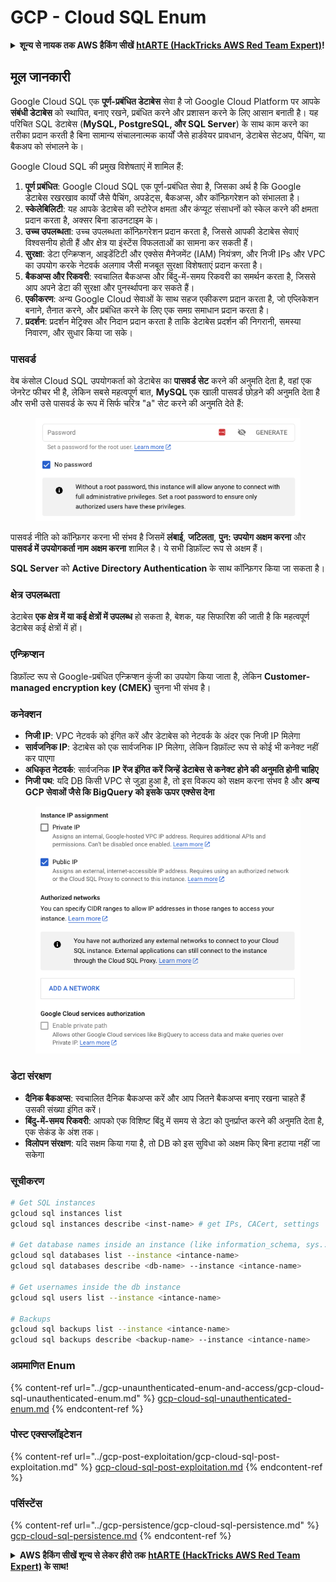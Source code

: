 # GCP - Cloud SQL Enum

<details>

<summary><strong>शून्य से नायक तक AWS हैकिंग सीखें</strong> <a href="https://training.hacktricks.xyz/courses/arte"><strong>htARTE (HackTricks AWS Red Team Expert)</strong></a><strong>!</strong></summary>

HackTricks का समर्थन करने के अन्य तरीके:

* यदि आप चाहते हैं कि आपकी **कंपनी का विज्ञापन HackTricks में दिखाई दे** या **HackTricks को PDF में डाउनलोड करें** तो [**सब्सक्रिप्शन प्लान्स**](https://github.com/sponsors/carlospolop) देखें!
* [**आधिकारिक PEASS & HackTricks स्वैग प्राप्त करें**](https://peass.creator-spring.com)
* [**The PEASS Family**](https://opensea.io/collection/the-peass-family) की खोज करें, हमारे विशेष [**NFTs**](https://opensea.io/collection/the-peass-family) का संग्रह
* 💬 [**Discord समूह**](https://discord.gg/hRep4RUj7f) में **शामिल हों** या [**telegram समूह**](https://t.me/peass) या **Twitter** पर मुझे 🐦 [**@carlospolopm**](https://twitter.com/carlospolopm) **का अनुसरण करें**.
* **HackTricks में PRs सबमिट करके अपनी हैकिंग ट्रिक्स साझा करें** [**HackTricks**](https://github.com/carlospolop/hacktricks) और [**HackTricks Cloud**](https://github.com/carlospolop/hacktricks-cloud)
*
*
* &#x20;github repos.

</details>

## मूल जानकारी

Google Cloud SQL एक **पूर्ण-प्रबंधित डेटाबेस** सेवा है जो Google Cloud Platform पर आपके **संबंधी डेटाबेस** को स्थापित, बनाए रखने, प्रबंधित करने और प्रशासन करने के लिए आसान बनाती है। यह परिचित SQL डेटाबेस (**MySQL, PostgreSQL, और SQL Server**) के साथ काम करने का तरीका प्रदान करती है बिना सामान्य संचालनात्मक कार्यों जैसे हार्डवेयर प्रावधान, डेटाबेस सेटअप, पैचिंग, या बैकअप को संभालने के।

Google Cloud SQL की प्रमुख विशेषताएं में शामिल हैं:

1. **पूर्ण प्रबंधित**: Google Cloud SQL एक पूर्ण-प्रबंधित सेवा है, जिसका अर्थ है कि Google डेटाबेस रखरखाव कार्यों जैसे पैचिंग, अपडेट्स, बैकअप्स, और कॉन्फ़िगरेशन को संभालता है।
2. **स्केलेबिलिटी**: यह आपके डेटाबेस की स्टोरेज क्षमता और कंप्यूट संसाधनों को स्केल करने की क्षमता प्रदान करता है, अक्सर बिना डाउनटाइम के।
3. **उच्च उपलब्धता**: उच्च उपलब्धता कॉन्फ़िगरेशन प्रदान करता है, जिससे आपकी डेटाबेस सेवाएं विश्वसनीय होती हैं और क्षेत्र या इंस्टेंस विफलताओं का सामना कर सकती हैं।
4. **सुरक्षा**: डेटा एन्क्रिप्शन, आइडेंटिटी और एक्सेस मैनेजमेंट (IAM) नियंत्रण, और निजी IPs और VPC का उपयोग करके नेटवर्क अलगाव जैसी मजबूत सुरक्षा विशेषताएं प्रदान करता है।
5. **बैकअप्स और रिकवरी**: स्वचालित बैकअप्स और बिंदु-में-समय रिकवरी का समर्थन करता है, जिससे आप अपने डेटा की सुरक्षा और पुनर्स्थापना कर सकते हैं।
6. **एकीकरण**: अन्य Google Cloud सेवाओं के साथ सहज एकीकरण प्रदान करता है, जो एप्लिकेशन बनाने, तैनात करने, और प्रबंधित करने के लिए एक समग्र समाधान प्रदान करता है।
7. **प्रदर्शन**: प्रदर्शन मेट्रिक्स और निदान प्रदान करता है ताकि डेटाबेस प्रदर्शन की निगरानी, समस्या निवारण, और सुधार किया जा सके।

### पासवर्ड

वेब कंसोल Cloud SQL उपयोगकर्ता को डेटाबेस का **पासवर्ड सेट** करने की अनुमति देता है, वहां एक जेनरेट फीचर भी है, लेकिन सबसे महत्वपूर्ण बात, **MySQL** एक खाली पासवर्ड छोड़ने की अनुमति देता है और सभी उसे पासवर्ड के रूप में सिर्फ चरित्र "a" सेट करने की अनुमति देते हैं:

<figure><img src="../../../.gitbook/assets/image (1) (1) (1).png" alt=""><figcaption></figcaption></figure>

पासवर्ड नीति को कॉन्फ़िगर करना भी संभव है जिसमें **लंबाई**, **जटिलता**, **पुन: उपयोग अक्षम करना** और **पासवर्ड में उपयोगकर्ता नाम अक्षम करना** शामिल है। ये सभी डिफ़ॉल्ट रूप से अक्षम हैं।

**SQL Server** को **Active Directory Authentication** के साथ कॉन्फ़िगर किया जा सकता है।

### क्षेत्र उपलब्धता

डेटाबेस **एक क्षेत्र में या कई क्षेत्रों में उपलब्ध** हो सकता है, बेशक, यह सिफारिश की जाती है कि महत्वपूर्ण डेटाबेस कई क्षेत्रों में हों।

### एन्क्रिप्शन

डिफ़ॉल्ट रूप से Google-प्रबंधित एन्क्रिप्शन कुंजी का उपयोग किया जाता है, लेकिन **Customer-managed encryption key (CMEK)** चुनना भी संभव है।

### कनेक्शन

* **निजी IP**: VPC नेटवर्क को इंगित करें और डेटाबेस को नेटवर्क के अंदर एक निजी IP मिलेगा
* **सार्वजनिक IP**: डेटाबेस को एक सार्वजनिक IP मिलेगा, लेकिन डिफ़ॉल्ट रूप से कोई भी कनेक्ट नहीं कर पाएगा
* **अधिकृत नेटवर्क**: सार्वजनिक **IP रेंज इंगित करें जिन्हें डेटाबेस से कनेक्ट होने की अनुमति होनी चाहिए**
* **निजी पथ**: यदि DB किसी VPC से जुड़ा हुआ है, तो इस विकल्प को सक्षम करना संभव है और **अन्य GCP सेवाओं जैसे कि BigQuery को इसके ऊपर एक्सेस देना**

<figure><img src="../../../.gitbook/assets/image (1) (1) (1) (1).png" alt=""><figcaption></figcaption></figure>

### डेटा संरक्षण

* **दैनिक बैकअप्स**: स्वचालित दैनिक बैकअप्स करें और आप जितने बैकअप्स बनाए रखना चाहते हैं उसकी संख्या इंगित करें।
* **बिंदु-में-समय रिकवरी**: आपको एक विशिष्ट बिंदु में समय से डेटा को पुनर्प्राप्त करने की अनुमति देता है, एक सेकंड के अंश तक।
* **विलोपन संरक्षण**: यदि सक्षम किया गया है, तो DB को इस सुविधा को अक्षम किए बिना हटाया नहीं जा सकेगा

### सूचीकरण
```bash
# Get SQL instances
gcloud sql instances list
gcloud sql instances describe <inst-name> # get IPs, CACert, settings

# Get database names inside an instance (like information_schema, sys...)
gcloud sql databases list --instance <intance-name>
gcloud sql databases describe <db-name> --instance <intance-name>

# Get usernames inside the db instance
gcloud sql users list --instance <intance-name>

# Backups
gcloud sql backups list --instance <intance-name>
gcloud sql backups describe <backup-name> --instance <intance-name>
```
### अप्रमाणित Enum

{% content-ref url="../gcp-unaunthenticated-enum-and-access/gcp-cloud-sql-unauthenticated-enum.md" %}
[gcp-cloud-sql-unauthenticated-enum.md](../gcp-unaunthenticated-enum-and-access/gcp-cloud-sql-unauthenticated-enum.md)
{% endcontent-ref %}

### पोस्ट एक्सप्लॉइटेशन

{% content-ref url="../gcp-post-exploitation/gcp-cloud-sql-post-exploitation.md" %}
[gcp-cloud-sql-post-exploitation.md](../gcp-post-exploitation/gcp-cloud-sql-post-exploitation.md)
{% endcontent-ref %}

### पर्सिस्टेंस

{% content-ref url="../gcp-persistence/gcp-cloud-sql-persistence.md" %}
[gcp-cloud-sql-persistence.md](../gcp-persistence/gcp-cloud-sql-persistence.md)
{% endcontent-ref %}

<details>

<summary><strong>AWS हैकिंग सीखें शून्य से लेकर हीरो तक</strong> <a href="https://training.hacktricks.xyz/courses/arte"><strong>htARTE (HackTricks AWS Red Team Expert)</strong></a><strong> के साथ!</strong></summary>

HackTricks का समर्थन करने के अन्य तरीके:

* यदि आप चाहते हैं कि आपकी **कंपनी का विज्ञापन HackTricks में दिखाई दे** या **HackTricks को PDF में डाउनलोड करें**, तो [**सब्सक्रिप्शन प्लान्स**](https://github.com/sponsors/carlospolop) देखें!
* [**आधिकारिक PEASS & HackTricks स्वैग**](https://peass.creator-spring.com) प्राप्त करें
* [**The PEASS Family**](https://opensea.io/collection/the-peass-family) की खोज करें, हमारा एक्सक्लूसिव [**NFTs**](https://opensea.io/collection/the-peass-family) संग्रह
* 💬 [**Discord group**](https://discord.gg/hRep4RUj7f) में **शामिल हों** या [**telegram group**](https://t.me/peass) में या **Twitter** पर 🐦 [**@carlospolopm**](https://twitter.com/carlospolopm) को **फॉलो** करें।
* **HackTricks** के [**github repos**](https://github.com/carlospolop/hacktricks) और [**HackTricks Cloud**](https://github.com/carlospolop/hacktricks-cloud) में PRs सबमिट करके अपनी हैकिंग ट्रिक्स शेयर करें।

</details>
